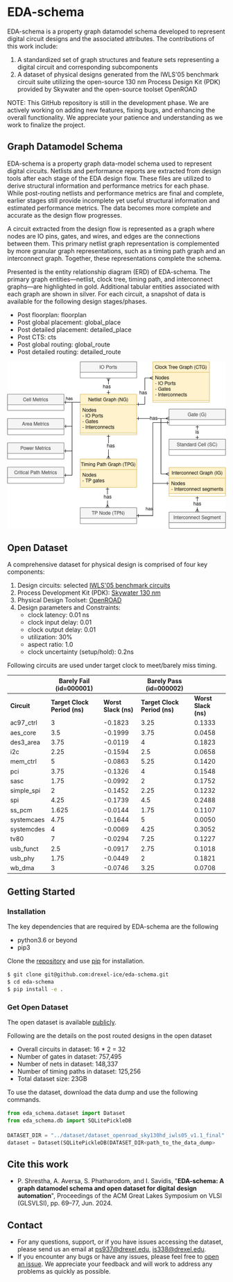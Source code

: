 # EDA-schema

EDA-schema is a property graph datamodel schema developed to represent digital circuit designs and the associated attributes.
The contributions of this work include:
1. A standardized set of graph structures and feature sets representing a digital circuit and corresponding subcomponents
2. A dataset of physical designs generated from the IWLS'05 benchmark circuit suite utilizing the open-source 130 nm Process Design Kit (PDK) provided by Skywater and the open-source toolset OpenROAD

NOTE: This GitHub repository is still in the development phase. We are actively working on adding new features, fixing bugs, and enhancing the overall functionality. We appreciate your patience and understanding as we work to finalize the project.


## Graph Datamodel Schema

EDA-schema is a property graph data-model schema used to represent digital circuits. Netlists and performance reports are extracted from design tools after each stage of the EDA design flow. These files are utilized to derive structural information and performance metrics for each phase. While post-routing netlists and performance metrics are final and complete, earlier stages still provide incomplete yet useful structural information and estimated performance metrics. The data becomes more complete and accurate as the design flow progresses.

A circuit extracted from the design flow is represented as a graph where nodes are IO pins, gates, and wires, and edges are the connections between them. This primary netlist graph representation is complemented by more granular graph representations, such as a timing path graph and an interconnect graph. Together, these representations complete the schema.

Presented is the entity relationship diagram (ERD) of EDA-schema. The primary graph entities—netlist, clock tree, timing path, and interconnect graphs—are highlighted in gold. Additional tabular entities associated with each graph are shown in silver. For each circuit, a snapshot of data is available for the following design stages/phases.
- Post floorplan: floorplan
- Post global placement: global_place
- Post detailed placement: detailed_place
- Post CTS: cts
- Post global routing: global_route
- Post detailed routing: detailed_route


![Alt text](docs/images/schema.png)

## Open Dataset
A comprehensive dataset for physical design is comprised of four key components:
1) Design circuits: selected [IWLS'05 benchmark circuits](https://github.com/ieee-ceda-datc/RDF-2020/tree/master/benchmarks/iwls05_opencores)
2) Process Development Kit (PDK): [Skywater 130 nm](https://skywater-pdk.readthedocs.io/en/main/)
3) Physical Design Toolset: [OpenROAD](https://theopenroadproject.org/)
4) Design parameters and Constraints:
    - clock latency: 0.01 ns
    - clock input delay: 0.01
    - clock output delay: 0.01
    - utilization: 30%
    - aspect ratio: 1.0
    - clock uncertainty (setup/hold): 0.2ns


Following circuits are used under target clock to meet/barely miss timing.

|         | Barely Fail (id=000001) | |  Barely Pass (id=000002) | |
|---|---|---|---|---|
| **Circuit** | **Target Clock Period (ns)** | **Worst Slack (ns)** | **Target Clock Period (ns)** | **Worst Slack (ns)** |
|ac97_ctrl | 3 | -0.1823 | 3.25 | 0.1333|
|aes_core | 3.5 | -0.1999 | 3.75 | 0.0458|
|des3_area | 3.75 | -0.0119 | 4 | 0.1823|
|i2c | 2.25 | -0.1594 | 2.5 | 0.0658|
|mem_ctrl | 5 | -0.0863 | 5.25 | 0.1420|
|pci | 3.75 | -0.1326 | 4 | 0.1548|
|sasc | 1.75 | -0.0992 | 2 | 0.1752|
|simple_spi | 2 | -0.1452 | 2.25 | 0.1232|
|spi | 4.25 | -0.1739 | 4.5 | 0.2488|
|ss_pcm | 1.625 | -0.0144 | 1.75 | 0.1107|
|systemcaes | 4.75 | -0.1644 | 5 | 0.0050|
|systemcdes | 4 | -0.0069 | 4.25 | 0.3052|
|tv80 | 7 | -0.0294 | 7.25 | 0.1227|
|usb_funct | 2.5 | -0.0917 | 2.75 | 0.1018|
|usb_phy | 1.75 | -0.0449 | 2 | 0.1821|
|wb_dma | 3 | -0.0746 | 3.25 | 0.0708|

## Getting Started

### Installation

The key dependencies that are required by EDA-schema are the following

- python3.6 or beyond
- pip3

Clone the [repository](https://github.com/drexel-ice/eda-schema) and use [pip](https://pip.pypa.io/en/stable/) for installation.

```bash
$ git clone git@github.com:drexel-ice/eda-schema.git
$ cd eda-schema
$ pip install -e .
```

### Get Open Dataset

The open dataset is available [publicly](https://drive.google.com/drive/folders/1B3rBvbnviBrKw1aLRpv7e1pEXSCy_vLQ?usp=sharing).

Following are the details on the post routed designs in the open dataset
- Overall circuits in dataset: 16 * 2 = 32
- Number of gates in dataset: 757,495
- Number of nets in dataset: 148,337
- Number of timing paths in dataset: 125,256
- Total dataset size: 23GB​

To use the dataset, download the data dump and use the following commands.
```python
from eda_schema.dataset import Dataset
from eda_schema.db import SQLitePickleDB

DATASET_DIR = "../dataset/dataset_openroad_sky130hd_iwls05_v1.1_final"
dataset = Dataset(SQLitePickleDB(DATASET_DIR<path_to_the_data_dump>
```

## Cite this work

- P. Shrestha, A. Aversa, S. Phatharodom, and I. Savidis, "**EDA-schema: A graph datamodel schema and open dataset for digital design automation**", Proceedings of the ACM Great Lakes Symposium on VLSI (GLSVLSI), pp. 69–77, Jun. 2024.

## Contact

- For any questions, support, or if you have issues accessing the dataset, please send us an email at [ps937@drexel.edu](mailto:ps937@drexel.edu), [is338@drexel.edu](mailto:is338@drexel.edu).
- If you encounter any bugs or have any issues, please feel free to [open an issue](https://github.com/drexel-ice/EDA-schema/issues). We appreciate your feedback and will work to address any problems as quickly as possible.
